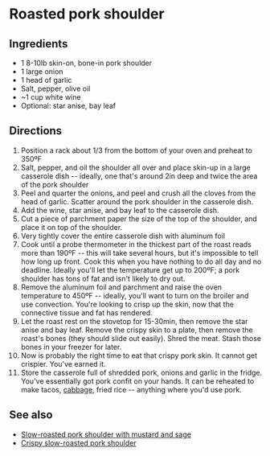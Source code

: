 # Roasted pork shoulder

## Ingredients

* 1 8-10lb skin-on, bone-in pork shoulder
* 1 large onion
* 1 head of garlic
* Salt, pepper, olive oil
* ~1 cup white wine
* Optional: star anise, bay leaf

## Directions

1. Position a rack about 1/3 from the bottom of your oven and preheat to 350ºF
2. Salt, pepper, and oil the shoulder all over and place skin-up in a large casserole dish -- ideally, one that's around 2in deep and twice the area of the pork shoulder
3. Peel and quarter the onions, and peel and crush all the cloves from the head of garlic. Scatter around the pork shoulder in the casserole dish.
4. Add the wine, star anise, and bay leaf to the casserole dish.
5. Cut a piece of parchment paper the size of the top of the shoulder, and place it on top of the shoulder.
6. Very tightly cover the entire casserole dish with aluminum foil
7. Cook until a probe thermometer in the thickest part of the roast reads more than 190ºF -- this will take several hours, but it's impossible to tell how long up front. Cook this when you have nothing to do all day and no deadline. Ideally you'll let the temperature get up to 200ºF; a pork shoulder has tons of fat and isn't likely to dry out.
8. Remove the aluminum foil and parchment and raise the oven temperature to 450ºF -- ideally, you'll want to turn on the broiler and use convection. You're looking to crisp up the skin, now that the connective tissue and fat has rendered.
9. Let the roast rest on the stovetop for 15-30min, then remove the star anise and bay leaf. Remove the crispy skin to a plate, then remove the roast's bones (they should slide out easily). Shred the meat. Stash those bones in your freezer for later.
10. Now is probably the right time to eat that crispy pork skin. It cannot get crispier. You've earned it.
11. Store the casserole full of shredded pork, onions and garlic in the fridge. You've essentially got pork confit on your hands. It can be reheated to make tacos, [cabbage](./cabbage-pork), fried rice -- anything where you'd use pork.

## See also

* [Slow-roasted pork shoulder with mustard and sage](./slow-roasted-pork-shoulder-mustard-sage)
* [Crispy slow-roasted pork shoulder](./crispy-slow-roasted-pork-shoulder)
